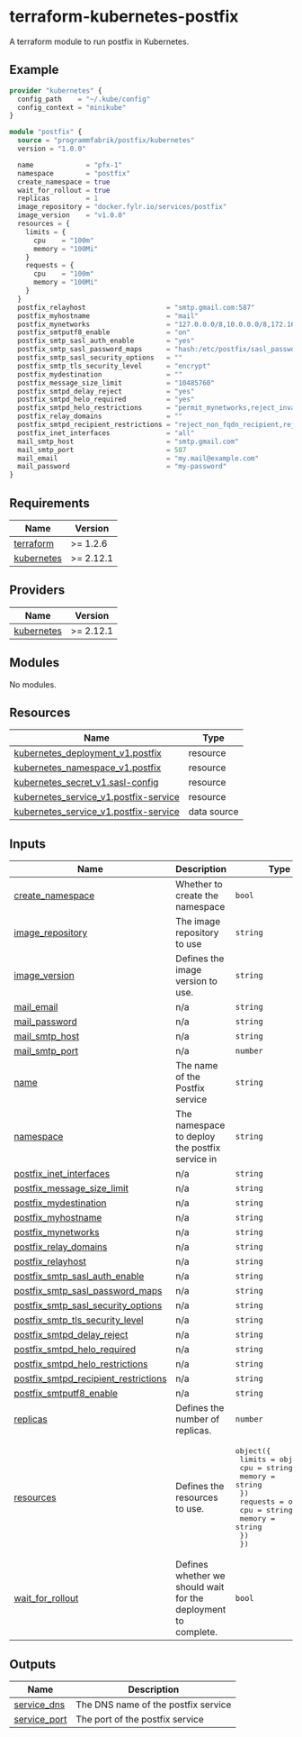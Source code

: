 # terraform-kubernetes-postfix

A terraform module to run postfix in Kubernetes.

## Example

```tf
provider "kubernetes" {
  config_path    = "~/.kube/config"
  config_context = "minikube"
}

module "postfix" {
  source = "programmfabrik/postfix/kubernetes"
  version = "1.0.0"

  name             = "pfx-1"
  namespace        = "postfix"
  create_namespace = true
  wait_for_rollout = true
  replicas         = 1
  image_repository = "docker.fylr.io/services/postfix"
  image_version    = "v1.0.0"
  resources = {
    limits = {
      cpu    = "100m"
      memory = "100Mi"
    }
    requests = {
      cpu    = "100m"
      memory = "100Mi"
    }
  }
  postfix_relayhost                    = "smtp.gmail.com:587"
  postfix_myhostname                   = "mail"
  postfix_mynetworks                   = "127.0.0.0/8,10.0.0.0/8,172.16.0.0/12,192.168.0.0/16"
  postfix_smtputf8_enable              = "on"
  postfix_smtp_sasl_auth_enable        = "yes"
  postfix_smtp_sasl_password_maps      = "hash:/etc/postfix/sasl_passwd"
  postfix_smtp_sasl_security_options   = ""
  postfix_smtp_tls_security_level      = "encrypt"
  postfix_mydestination                = ""
  postfix_message_size_limit           = "10485760"
  postfix_smtpd_delay_reject           = "yes"
  postfix_smtpd_helo_required          = "yes"
  postfix_smtpd_helo_restrictions      = "permit_mynetworks,reject_invalid_helo_hostname,permit"
  postfix_relay_domains                = ""
  postfix_smtpd_recipient_restrictions = "reject_non_fqdn_recipient,reject_unknown_recipient_domain,reject_unverified_recipient"
  postfix_inet_interfaces              = "all"
  mail_smtp_host                       = "smtp.gmail.com"
  mail_smtp_port                       = 587
  mail_email                           = "my.mail@example.com"
  mail_password                        = "my-password"
}
```

## Requirements

| Name | Version |
|------|---------|
| <a name="requirement_terraform"></a> [terraform](#requirement\_terraform) | >= 1.2.6 |
| <a name="requirement_kubernetes"></a> [kubernetes](#requirement\_kubernetes) | >= 2.12.1 |

## Providers

| Name | Version |
|------|---------|
| <a name="provider_kubernetes"></a> [kubernetes](#provider\_kubernetes) | >= 2.12.1 |

## Modules

No modules.

## Resources

| Name | Type |
|------|------|
| [kubernetes_deployment_v1.postfix](https://registry.terraform.io/providers/hashicorp/kubernetes/latest/docs/resources/deployment_v1) | resource |
| [kubernetes_namespace_v1.postfix](https://registry.terraform.io/providers/hashicorp/kubernetes/latest/docs/resources/namespace_v1) | resource |
| [kubernetes_secret_v1.sasl-config](https://registry.terraform.io/providers/hashicorp/kubernetes/latest/docs/resources/secret_v1) | resource |
| [kubernetes_service_v1.postfix-service](https://registry.terraform.io/providers/hashicorp/kubernetes/latest/docs/resources/service_v1) | resource |
| [kubernetes_service_v1.postfix-service](https://registry.terraform.io/providers/hashicorp/kubernetes/latest/docs/data-sources/service_v1) | data source |

## Inputs

| Name | Description | Type | Default | Required |
|------|-------------|------|---------|:--------:|
| <a name="input_create_namespace"></a> [create\_namespace](#input\_create\_namespace) | Whether to create the namespace | `bool` | `true` | no |
| <a name="input_image_repository"></a> [image\_repository](#input\_image\_repository) | The image repository to use | `string` | `"docker.fylr.io/services/postfix"` | no |
| <a name="input_image_version"></a> [image\_version](#input\_image\_version) | Defines the image version to use. | `string` | `"v1.0.0"` | no |
| <a name="input_mail_email"></a> [mail\_email](#input\_mail\_email) | n/a | `string` | n/a | yes |
| <a name="input_mail_password"></a> [mail\_password](#input\_mail\_password) | n/a | `string` | n/a | yes |
| <a name="input_mail_smtp_host"></a> [mail\_smtp\_host](#input\_mail\_smtp\_host) | n/a | `string` | n/a | yes |
| <a name="input_mail_smtp_port"></a> [mail\_smtp\_port](#input\_mail\_smtp\_port) | n/a | `number` | `587` | no |
| <a name="input_name"></a> [name](#input\_name) | The name of the Postfix service | `string` | `"postfix"` | no |
| <a name="input_namespace"></a> [namespace](#input\_namespace) | The namespace to deploy the postfix service in | `string` | `"postfix"` | no |
| <a name="input_postfix_inet_interfaces"></a> [postfix\_inet\_interfaces](#input\_postfix\_inet\_interfaces) | n/a | `string` | `"all"` | no |
| <a name="input_postfix_message_size_limit"></a> [postfix\_message\_size\_limit](#input\_postfix\_message\_size\_limit) | n/a | `string` | `"10240000"` | no |
| <a name="input_postfix_mydestination"></a> [postfix\_mydestination](#input\_postfix\_mydestination) | n/a | `string` | `""` | no |
| <a name="input_postfix_myhostname"></a> [postfix\_myhostname](#input\_postfix\_myhostname) | n/a | `string` | `"mail"` | no |
| <a name="input_postfix_mynetworks"></a> [postfix\_mynetworks](#input\_postfix\_mynetworks) | n/a | `string` | `"127.0.0.0/8,10.0.0.0/8,172.16.0.0/12,192.168.0.0/16"` | no |
| <a name="input_postfix_relay_domains"></a> [postfix\_relay\_domains](#input\_postfix\_relay\_domains) | n/a | `string` | `""` | no |
| <a name="input_postfix_relayhost"></a> [postfix\_relayhost](#input\_postfix\_relayhost) | n/a | `string` | `""` | no |
| <a name="input_postfix_smtp_sasl_auth_enable"></a> [postfix\_smtp\_sasl\_auth\_enable](#input\_postfix\_smtp\_sasl\_auth\_enable) | n/a | `string` | `"yes"` | no |
| <a name="input_postfix_smtp_sasl_password_maps"></a> [postfix\_smtp\_sasl\_password\_maps](#input\_postfix\_smtp\_sasl\_password\_maps) | n/a | `string` | `"texthash:/etc/postfix/sasl_passwd"` | no |
| <a name="input_postfix_smtp_sasl_security_options"></a> [postfix\_smtp\_sasl\_security\_options](#input\_postfix\_smtp\_sasl\_security\_options) | n/a | `string` | `""` | no |
| <a name="input_postfix_smtp_tls_security_level"></a> [postfix\_smtp\_tls\_security\_level](#input\_postfix\_smtp\_tls\_security\_level) | n/a | `string` | `"encrypt"` | no |
| <a name="input_postfix_smtpd_delay_reject"></a> [postfix\_smtpd\_delay\_reject](#input\_postfix\_smtpd\_delay\_reject) | n/a | `string` | `"yes"` | no |
| <a name="input_postfix_smtpd_helo_required"></a> [postfix\_smtpd\_helo\_required](#input\_postfix\_smtpd\_helo\_required) | n/a | `string` | `"yes"` | no |
| <a name="input_postfix_smtpd_helo_restrictions"></a> [postfix\_smtpd\_helo\_restrictions](#input\_postfix\_smtpd\_helo\_restrictions) | n/a | `string` | `"permit_mynetworks,reject_invalid_helo_hostname,permit"` | no |
| <a name="input_postfix_smtpd_recipient_restrictions"></a> [postfix\_smtpd\_recipient\_restrictions](#input\_postfix\_smtpd\_recipient\_restrictions) | n/a | `string` | `"reject_non_fqdn_recipient,reject_unknown_recipient_domain,reject_unverified_recipient"` | no |
| <a name="input_postfix_smtputf8_enable"></a> [postfix\_smtputf8\_enable](#input\_postfix\_smtputf8\_enable) | n/a | `string` | `"no"` | no |
| <a name="input_replicas"></a> [replicas](#input\_replicas) | Defines the number of replicas. | `number` | `1` | no |
| <a name="input_resources"></a> [resources](#input\_resources) | Defines the resources to use. | <pre>object({<br>    limits = object({<br>      cpu    = string<br>      memory = string<br>    })<br>    requests = object({<br>      cpu    = string<br>      memory = string<br>    })<br>  })</pre> | <pre>{<br>  "limits": {<br>    "cpu": "0.5",<br>    "memory": "512Mi"<br>  },<br>  "requests": {<br>    "cpu": "0.5",<br>    "memory": "512Mi"<br>  }<br>}</pre> | no |
| <a name="input_wait_for_rollout"></a> [wait\_for\_rollout](#input\_wait\_for\_rollout) | Defines whether we should wait for the deployment to complete. | `bool` | `false` | no |

## Outputs

| Name | Description |
|------|-------------|
| <a name="output_service_dns"></a> [service\_dns](#output\_service\_dns) | The DNS name of the postfix service |
| <a name="output_service_port"></a> [service\_port](#output\_service\_port) | The port of the postfix service |
